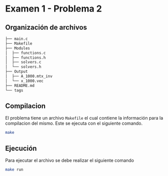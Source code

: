 # Examen 1 - Problema 2

## Organización de archivos

```bash
├── main.c
├── Makefile
├── Modules
│  ├── functions.c
│  ├── functions.h
│  ├── solvers.c
│  └── solvers.h
├── Output
│  ├── A_1000.mtx_inv
│  └── x_1000.vec
├── README.md
└── tags

```

## Compilacion

El problema tiene un archivo `Makefile` el cual contiene la información para la compilacion del mismo. Este se ejecuta con el siguiente comando.

```bash
make
```

## Ejecución

Para ejecutar el archivo se debe realizar el siguiente comando

```bash
make run
```
